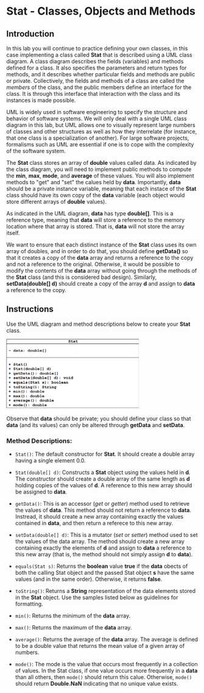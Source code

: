 # Stat - Classes, Objects and Methods

## Introduction

In this lab you will continue to practice defining your own classes, in this case implementing a class called **Stat** that is described using a UML class diagram. A class diagram describes the fields (variables) and methods defined for a class. It also specifies the parameters and return types for methods, and it describes whether particular fields and methods are public or private. Collectively, the fields and methods of a class are called the *members* of the class, and the public members define an interface for the class. It is through this interface that interaction with the class and its instances is made possible.


UML is widely used in software engineering to specify the structure and behavior of software systems. We will only deal with a single UML class diagram in this lab, but UML allows one to visually represent large numbers of classes and other structures as well as how they interrelate (for instance, that one class is a specialization of another). For large software projects, formalisms such as UML are essential if one is to cope with the complexity of the software system.


The **Stat** class stores an array of **double** values called data. As indicated by the class diagram, you will need to implement public methods to compute the **min**, **max**, **mode**, and **average** of these values. You will also implement methods to "get" and "set" the calues held by **data**. Importantly, **data** should be a private instance variable, meaning that each instace of the **Stat** class should have its own copy of the **data** variable (each object would store different arrays of **double** values).


As indicated in the UML diagram, **data** has type **double[]**. This is a reference type, meaning that **data** will store a reference to the memory location where that array is stored. That is, **data** will not store the array itself.


We want to ensure that each distinct instance of the **Stat** class uses its own array of doubles, and in order to do that, you should define **getData()** so that it creates a copy of the **data** array and returns a reference to the copy and not a reference to the original. Otherwise, it would be possible to modify the contents of the **data** array without going through the methods of the **Stat** class (and this is considered bad design). Similarly, **setData(double[] d)** should create a copy of the array **d** and assign to **data** a reference to the copy.


## Instructions

Use the UML diagram and method descriptions below to create your **Stat** class.

![UML Diagram](./images/UML.png)

Observe that **data** should be private; you should define your class so that **data** (and its values) can only be altered through **getData** and **setData**.

### Method Descriptions:

- `Stat()`: The default constructor for **Stat**. It should create a double array having a single element 0.0.

- `Stat(double[] d)`: Constructs a **Stat** object using the values held in **d**. The constructor should create a double array of the same length as **d** holding copies of the values of **d**. A reference to this new array should be assigned to **data**.

- `getData()`: This is an accessor (*get* or *getter*) method used to retrieve the values of **data**. This method should not return a reference to **data**. Instread, it should create a new array containing exactly the values contained in **data**, and then return a referece to this new array.

- `setData(double[] d)`: This is a mutator (*set* or *setter*) method used to set the values of the data array. The method should create a new array containing exactly the elements of **d** and assign to **data** a reference to this new array (that is, the method should not simply assign **d** to **data**).

- `equals(Stat s)`: Returns the **boolean** value **true** if the **data** obects of both the calling Stat object and the passed Stat object **s** have the same values (and in the same order). Otherwise, it returns **false**.

- `toString()`: Returns a **String** representation of the data elements stored in the **Stat** object. Use the samples listed below as guidelines for formatting.

- `min()`: Returns the minimum of the **data** array.

- `max()`: Returns the maximum of the **data** array.

- `average()`: Returns the average of the **data** array. The average is defined to be a double value that returns the mean value of a given array of numbers.

- `mode()`: The mode is the value that occurs most frequently in a collection of values. In the Stat class, if one value occurs more frequently in a **data** than all others, then `mode()` should return this calue. Otherwise, `mode()` should return **Double.NaN** indicating that no unique value exists.


